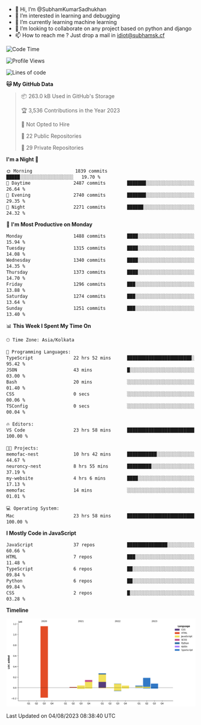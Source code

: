 - 👋 Hi, I’m @SubhamKumarSadhukhan
- 👀 I’m interested in learning and debugging
- 🌱 I’m currently learning machine learning
- 💞️ I’m looking to collaborate on any project based on python and django
- 📫 How to reach me ?
      Just drop a mail in idiot@subhamsk.cf

<!---
SubhamKumarSadhukhan/SubhamKumarSadhukhan is a ✨ special ✨ repository because its `README.md` (this file) appears on your GitHub profile.
You can click the Preview link to take a look at your changes.
--->


<!--START_SECTION:waka-->
![Code Time](http://img.shields.io/badge/Code%20Time-1%2C403%20hrs%2048%20mins-blue)

![Profile Views](http://img.shields.io/badge/Profile%20Views-1-blue)

![Lines of code](https://img.shields.io/badge/From%20Hello%20World%20I%27ve%20Written-2.0%20million%20lines%20of%20code-blue)

**🐱 My GitHub Data** 

> 📦 263.0 kB Used in GitHub's Storage 
 > 
> 🏆 3,536 Contributions in the Year 2023
 > 
> 🚫 Not Opted to Hire
 > 
> 📜 22 Public Repositories 
 > 
> 🔑 29 Private Repositories 
 > 
**I'm a Night 🦉** 

```text
🌞 Morning                1839 commits        █████░░░░░░░░░░░░░░░░░░░░   19.70 % 
🌆 Daytime                2487 commits        ███████░░░░░░░░░░░░░░░░░░   26.64 % 
🌃 Evening                2740 commits        ███████░░░░░░░░░░░░░░░░░░   29.35 % 
🌙 Night                  2271 commits        ██████░░░░░░░░░░░░░░░░░░░   24.32 % 
```
📅 **I'm Most Productive on Monday** 

```text
Monday                   1488 commits        ████░░░░░░░░░░░░░░░░░░░░░   15.94 % 
Tuesday                  1315 commits        ████░░░░░░░░░░░░░░░░░░░░░   14.08 % 
Wednesday                1340 commits        ████░░░░░░░░░░░░░░░░░░░░░   14.35 % 
Thursday                 1373 commits        ████░░░░░░░░░░░░░░░░░░░░░   14.70 % 
Friday                   1296 commits        ███░░░░░░░░░░░░░░░░░░░░░░   13.88 % 
Saturday                 1274 commits        ███░░░░░░░░░░░░░░░░░░░░░░   13.64 % 
Sunday                   1251 commits        ███░░░░░░░░░░░░░░░░░░░░░░   13.40 % 
```


📊 **This Week I Spent My Time On** 

```text
🕑︎ Time Zone: Asia/Kolkata

💬 Programming Languages: 
TypeScript               22 hrs 52 mins      ████████████████████████░   95.42 % 
JSON                     43 mins             █░░░░░░░░░░░░░░░░░░░░░░░░   03.00 % 
Bash                     20 mins             ░░░░░░░░░░░░░░░░░░░░░░░░░   01.40 % 
CSS                      0 secs              ░░░░░░░░░░░░░░░░░░░░░░░░░   00.06 % 
TSConfig                 0 secs              ░░░░░░░░░░░░░░░░░░░░░░░░░   00.04 % 

🔥 Editors: 
VS Code                  23 hrs 58 mins      █████████████████████████   100.00 % 

🐱‍💻 Projects: 
memofac-nest             10 hrs 42 mins      ███████████░░░░░░░░░░░░░░   44.67 % 
neuroncy-nest            8 hrs 55 mins       █████████░░░░░░░░░░░░░░░░   37.19 % 
my-website               4 hrs 6 mins        ████░░░░░░░░░░░░░░░░░░░░░   17.13 % 
memofac                  14 mins             ░░░░░░░░░░░░░░░░░░░░░░░░░   01.01 % 

💻 Operating System: 
Mac                      23 hrs 58 mins      █████████████████████████   100.00 % 
```

**I Mostly Code in JavaScript** 

```text
JavaScript               37 repos            ███████████████░░░░░░░░░░   60.66 % 
HTML                     7 repos             ███░░░░░░░░░░░░░░░░░░░░░░   11.48 % 
TypeScript               6 repos             ██░░░░░░░░░░░░░░░░░░░░░░░   09.84 % 
Python                   6 repos             ██░░░░░░░░░░░░░░░░░░░░░░░   09.84 % 
CSS                      2 repos             █░░░░░░░░░░░░░░░░░░░░░░░░   03.28 % 
```



**Timeline**

![Lines of Code chart](https://raw.githubusercontent.com/SubhamKumarSadhukhan/SubhamKumarSadhukhan/main/assets/bar_graph.png)


 Last Updated on 04/08/2023 08:38:40 UTC
<!--END_SECTION:waka-->
